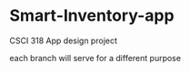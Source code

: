 # Smart-Inventory-app
CSCI 318 App design project



each branch will serve for a different purpose
